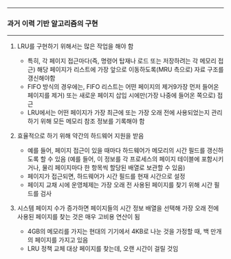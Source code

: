 -----
### 과거 이력 기반 알고리즘의 구현
-----
1. LRU를 구현하기 위해서는 많은 작업을 해야 함
   - 특히, 각 페이지 접근마다(즉, 명령어 탑재나 로드 또는 저장하려는 각 메모리 접근) 해당 페이지가 리스트에 가장 앞으로 이동하도록(MRU 측으로) 자료 구조를 갱신해야함
   - FIFO 방식의 경우에는, FIFO 리스트는 어떤 페이지의 제거9가장 먼저 들어온 페이지를 제거) 또는 새로운 페이지 삽입 시에만(가장 나중에 들어온 쪽으로) 접근
   - LRU에서는 어떤 페이지가 가장 최근에 또는 가장 오래 전에 사용되었는지 관리하기 위해 모든 메모리 참조 정보를 기록해야 함

2. 효율적으로 하기 위해 약간의 하드웨어 지원을 받음
   - 예를 들어, 페이지 접근이 있을 때마다 하드웨어가 메모리의 시간 필드를 갱신하도록 할 수 있음 (예를 들어, 이 정보를 각 프로세스의 페이지 테이블에 포함시키거나, 물리 페이지마다 한 항목씩 할당된 배열로 보관할 수 있음)
   - 페이지가 접근되면, 하드웨어가 시간 필드를 현재 시간으로 설정
   - 페이지 교채 시에 운영체제는 가장 오래 전 사용된 페이지를 찾기 위해 시간 필드를 검사

3. 시스템 페이지 수가 증가하면 페이지들의 시간 정보 배열을 선택해 가장 오래 전에 사용된 페이지를 찾는 것은 매우 고비용 연산이 됨
   - 4GB의 메모리를 가지는 현대의 기기에서 4KB로 나눈 것을 가정할 때, 백 만개의 페이지를 가지고 있음
   - LRU 정책 교체 대상 페이지를 찾는데, 오랜 시간이 걸릴 것임
   
